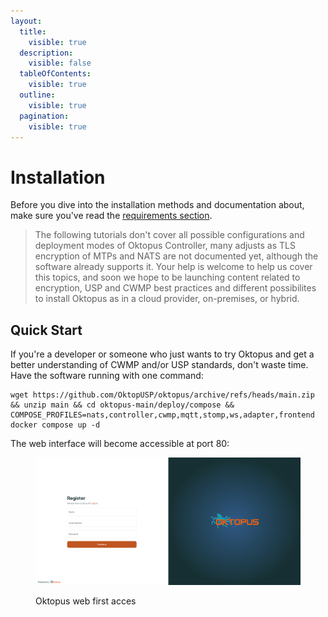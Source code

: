 ```yaml
---
layout:
  title:
    visible: true
  description:
    visible: false
  tableOfContents:
    visible: true
  outline:
    visible: true
  pagination:
    visible: true
---
```


# Installation

Before you dive into the installation methods and documentation about, make sure you've read the [requirements section](../requirements/).

> The following tutorials don't cover all possible configurations and deployment modes of Oktopus Controller, many adjusts as TLS encryption of MTPs and NATS are not documented yet, although the software already supports it. Your help is welcome to help us cover this topics, and soon we hope to be launching content related to encryption, USP and CWMP best practices and different possibilites to install Oktopus as in a cloud provider, on-premises, or hybrid.

## Quick Start

If you're a developer or someone who just wants to try Oktopus and get a better understanding of CWMP and/or USP standards, don't waste time. Have the software running with one command:

```
wget https://github.com/OktopUSP/oktopus/archive/refs/heads/main.zip && unzip main && cd oktopus-main/deploy/compose && COMPOSE_PROFILES=nats,controller,cwmp,mqtt,stomp,ws,adapter,frontend docker compose up -d
```

The web interface will become accessible at port 80:

<figure><img src="../../.gitbook/assets/image (1).png" alt=""><figcaption><p>Oktopus web first acces</p></figcaption></figure>
